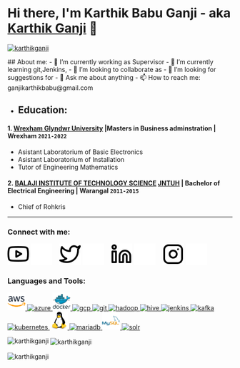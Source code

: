 # Hi there, I'm Karthik Babu Ganji - aka [Karthik Ganji](https://www.youtube.com/channel/UC52Zm8Eqyy6EYD39HENpTTA) 👋

<p align="left"> <a href="https://github.com/ryo-ma/github-profile-trophy"><img src="https://github-profile-trophy.vercel.app/?username=karthikganji" alt="karthikganji" /></a> </p>
## About me:
- 🔭 I’m currently working as Supervisor
- 🌱 I’m currently learning git,Jenkins,
- 👯 I’m looking to collaborate as 
- 🤔 I’m looking for suggestions for
- 💬 Ask me about anything
- 📫 How to reach me: ganjikarthikbabu@gmail.com

- ## Education:

#### 1. [Wrexham Glyndwr University](https://www.wrexham.ac.uk) |Masters in Business adminstration | Wrexham `2021-2022`
   - Asistant Laboratorium of Basic Electronics
   - Asistant Laboratorium of Installation
   - Tutor of Engineering Mathematics
 #### 2. [BALAJI INSTITUTE OF TECHNOLOGY SCIENCE](https://www.bitswgl.ac.in) [JNTUH](https://www.jntuh.ac.in) | Bachelor of Electrical Engineering  | Warangal `2011-2015`
   - Chief of Rohkris
---
### Connect with me:

[![website](./img/youtube-light.svg)](https://www.youtube.com/channel/UC52Zm8Eqyy6EYD39HENpTTA#gh-light-mode-only)
[![website](./img/youtube-dark.svg)](https://www.youtube.com/channel/UC52Zm8Eqyy6EYD39HENpTTA#gh-dark-mode-only)
&nbsp;&nbsp;
[![website](./img/twitter-light.svg)](https://twitter.com/ganji_karthik#gh-light-mode-only)
[![website](./img/twitter-dark.svg)](https://twitter.com/ganji_karthik#gh-dark-mode-only)
&nbsp;&nbsp;
[![website](./img/linkedin-light.svg)](https://www.linkedin.com/in/karthikbabuganji#gh-light-mode-only)
[![website](./img/linkedin-dark.svg)](https://www.linkedin.com/in/karthikbabuganji#gh-dark-mode-only)
&nbsp;&nbsp;
[![website](./img/instagram-light.svg)](https://instagram.com/karthikbabu_gk#gh-light-mode-only)
[![website](./img/instagram-dark.svg)](https://instagram.com/karthikbabu_gk#gh-dark-mode-only)

<h3 align="left">Languages and Tools:</h3>
<p align="left"> <a href="https://aws.amazon.com" target="_blank" rel="noreferrer"> <img src="https://raw.githubusercontent.com/devicons/devicon/master/icons/amazonwebservices/amazonwebservices-original-wordmark.svg" alt="aws" width="40" height="40"/> </a> <a href="https://azure.microsoft.com/en-in/" target="_blank" rel="noreferrer"> <img src="https://www.vectorlogo.zone/logos/microsoft_azure/microsoft_azure-icon.svg" alt="azure" width="40" height="40"/> </a> <a href="https://www.docker.com/" target="_blank" rel="noreferrer"> <img src="https://raw.githubusercontent.com/devicons/devicon/master/icons/docker/docker-original-wordmark.svg" alt="docker" width="40" height="40"/> </a> <a href="https://cloud.google.com" target="_blank" rel="noreferrer"> <img src="https://www.vectorlogo.zone/logos/google_cloud/google_cloud-icon.svg" alt="gcp" width="40" height="40"/> </a> <a href="https://git-scm.com/" target="_blank" rel="noreferrer"> <img src="https://www.vectorlogo.zone/logos/git-scm/git-scm-icon.svg" alt="git" width="40" height="40"/> </a> <a href="https://hadoop.apache.org/" target="_blank" rel="noreferrer"> <img src="https://www.vectorlogo.zone/logos/apache_hadoop/apache_hadoop-icon.svg" alt="hadoop" width="40" height="40"/> </a> <a href="https://hive.apache.org/" target="_blank" rel="noreferrer"> <img src="https://www.vectorlogo.zone/logos/apache_hive/apache_hive-icon.svg" alt="hive" width="40" height="40"/> </a> <a href="https://www.jenkins.io" target="_blank" rel="noreferrer"> <img src="https://www.vectorlogo.zone/logos/jenkins/jenkins-icon.svg" alt="jenkins" width="40" height="40"/> </a> <a href="https://kafka.apache.org/" target="_blank" rel="noreferrer"> <img src="https://www.vectorlogo.zone/logos/apache_kafka/apache_kafka-icon.svg" alt="kafka" width="40" height="40"/> </a> <a href="https://kubernetes.io" target="_blank" rel="noreferrer"> <img src="https://www.vectorlogo.zone/logos/kubernetes/kubernetes-icon.svg" alt="kubernetes" width="40" height="40"/> </a> <a href="https://www.linux.org/" target="_blank" rel="noreferrer"> <img src="https://raw.githubusercontent.com/devicons/devicon/master/icons/linux/linux-original.svg" alt="linux" width="40" height="40"/> </a> <a href="https://mariadb.org/" target="_blank" rel="noreferrer"> <img src="https://www.vectorlogo.zone/logos/mariadb/mariadb-icon.svg" alt="mariadb" width="40" height="40"/> </a> <a href="https://www.mysql.com/" target="_blank" rel="noreferrer"> <img src="https://raw.githubusercontent.com/devicons/devicon/master/icons/mysql/mysql-original-wordmark.svg" alt="mysql" width="40" height="40"/> </a> <a href="https://lucene.apache.org/solr/" target="_blank" rel="noreferrer"> <img src="https://www.vectorlogo.zone/logos/apache_solr/apache_solr-icon.svg" alt="solr" width="40" height="40"/> </a> </p>

<p><img align="left" src="https://github-readme-stats.vercel.app/api/top-langs?username=karthikganji&show_icons=true&locale=en&layout=compact" alt="karthikganji" /></p>

<p>&nbsp;<img align="center" src="https://github-readme-stats.vercel.app/api?username=karthikganji&show_icons=true&locale=en" alt="karthikganji" /></p>

<p><img align="center" src="https://github-readme-streak-stats.herokuapp.com/?user=karthikganji&" alt="karthikganji" /></p>

[webdev]: https://github.com/karthikganji/karthikganji

